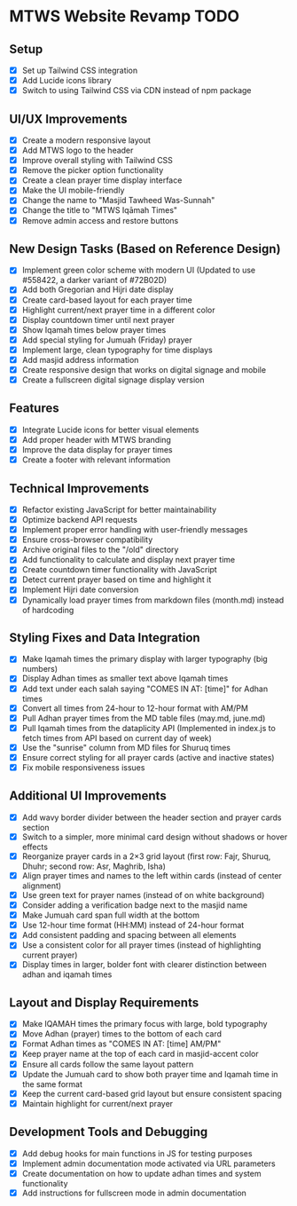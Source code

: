 # MTWS Website Revamp TODO

## Setup
- [x] Set up Tailwind CSS integration
- [x] Add Lucide icons library
- [x] Switch to using Tailwind CSS via CDN instead of npm package

## UI/UX Improvements
- [x] Create a modern responsive layout
- [x] Add MTWS logo to the header
- [x] Improve overall styling with Tailwind CSS
- [x] Remove the picker option functionality
- [x] Create a clean prayer time display interface
- [x] Make the UI mobile-friendly
- [x] Change the name to "Masjid Tawheed Was-Sunnah"
- [x] Change the title to "MTWS Iqāmah Times"
- [x] Remove admin access and restore buttons

## New Design Tasks (Based on Reference Design)
- [x] Implement green color scheme with modern UI (Updated to use #558422, a darker variant of #72B02D)
- [x] Add both Gregorian and Hijri date display
- [x] Create card-based layout for each prayer time
- [x] Highlight current/next prayer time in a different color
- [x] Display countdown timer until next prayer
- [x] Show Iqamah times below prayer times
- [x] Add special styling for Jumuah (Friday) prayer
- [x] Implement large, clean typography for time displays
- [x] Add masjid address information
- [x] Create responsive design that works on digital signage and mobile
- [x] Create a fullscreen digital signage display version

## Features
- [x] Integrate Lucide icons for better visual elements
- [x] Add proper header with MTWS branding
- [x] Improve the data display for prayer times
- [x] Create a footer with relevant information

## Technical Improvements
- [x] Refactor existing JavaScript for better maintainability
- [x] Optimize backend API requests
- [x] Implement proper error handling with user-friendly messages
- [x] Ensure cross-browser compatibility
- [x] Archive original files to the "/old" directory
- [x] Add functionality to calculate and display next prayer time
- [x] Create countdown timer functionality with JavaScript
- [x] Detect current prayer based on time and highlight it
- [x] Implement Hijri date conversion 
- [x] Dynamically load prayer times from markdown files (month.md) instead of hardcoding

## Styling Fixes and Data Integration
- [x] Make Iqamah times the primary display with larger typography (big numbers)
- [x] Display Adhan times as smaller text above Iqamah times
- [x] Add text under each salah saying "COMES IN AT: [time]" for Adhan times
- [x] Convert all times from 24-hour to 12-hour format with AM/PM
- [x] Pull Adhan prayer times from the MD table files (may.md, june.md)
- [x] Pull Iqamah times from the dataplicity API (Implemented in index.js to fetch times from API based on current day of week)
- [x] Use the "sunrise" column from MD files for Shuruq times
- [x] Ensure correct styling for all prayer cards (active and inactive states)
- [x] Fix mobile responsiveness issues

## Additional UI Improvements
- [x] Add wavy border divider between the header section and prayer cards section
- [x] Switch to a simpler, more minimal card design without shadows or hover effects
- [x] Reorganize prayer cards in a 2×3 grid layout (first row: Fajr, Shuruq, Dhuhr; second row: Asr, Maghrib, Isha)
- [x] Align prayer times and names to the left within cards (instead of center alignment)
- [x] Use green text for prayer names (instead of on white background)
- [x] Consider adding a verification badge next to the masjid name
- [x] Make Jumuah card span full width at the bottom
- [x] Use 12-hour time format (HH:MM) instead of 24-hour format
- [x] Add consistent padding and spacing between all elements
- [x] Use a consistent color for all prayer times (instead of highlighting current prayer)
- [x] Display times in larger, bolder font with clearer distinction between adhan and iqamah times 

## Layout and Display Requirements
- [x] Make IQAMAH times the primary focus with large, bold typography
- [x] Move Adhan (prayer) times to the bottom of each card
- [x] Format Adhan times as "COMES IN AT: [time] AM/PM"
- [x] Keep prayer name at the top of each card in masjid-accent color
- [x] Ensure all cards follow the same layout pattern
- [x] Update the Jumuah card to show both prayer time and Iqamah time in the same format
- [x] Keep the current card-based grid layout but ensure consistent spacing
- [x] Maintain highlight for current/next prayer 

## Development Tools and Debugging
- [x] Add debug hooks for main functions in JS for testing purposes
- [x] Implement admin documentation mode activated via URL parameters
- [x] Create documentation on how to update adhan times and system functionality
- [x] Add instructions for fullscreen mode in admin documentation 